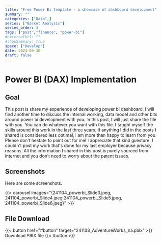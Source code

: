```yaml
---
title: "Free Power Bi template - a showcase of dashboard development"
summary: ""
categories: ["Data",]
series: ["Basket Analysis"]
series_order: 3
tags: ["post","finance", "power-bi"]
#externalUrl: ""
#showSummary: true
space: ["Develop"]
date: 2024-09-30
draft: false
---
```


# Power BI (DAX) Implementation

## Goal
This post is share my experience of developing power bi dashboard. I will find another time to discuss the internal working, data model and other bits around power bi development with you. In this post, I will just share the file with you. You can do whatever you want with this file. 
I taught myself the skills around this work in the last three years, if anything I did in the posts I shared is considered less optimal, I am more than happy to learn from you. Please don't hestate to point out for me! I appreciate that kind guesture.
I couldn't post my work that's done for my last employer because privacy reasons. All the information I shared in this post is purely sourced from internet and you don't need to worry about the patent issues. 

## Screenshots
Here are some screenshots. 

{{< carousel images="{241104_powerbi_Slide3.jpeg, 241104_powerbi_Slide4.jpeg,241104_powerbi_Slide5.jpeg, 241104_powerbi_Slide6.jpeg}" >}}


## File Download
{{< button href="#button" target="241103_AdventureWorks_na.pbix" >}}
Download PBIX file
{{< /button >}}

